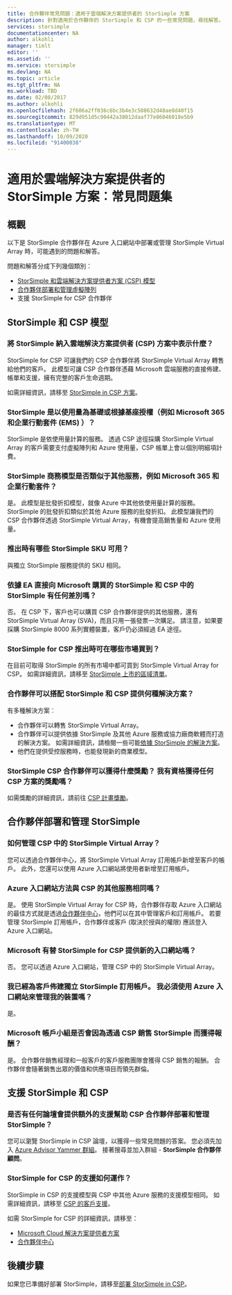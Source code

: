 ```yaml
---
title: 合作夥伴常見問題：適用于雲端解決方案提供者的 StorSimple 方案
description: 針對適用於合作夥伴的 StorSimple 和 CSP 的一些常見問題，尋找解答。
services: storsimple
documentationcenter: NA
author: alkohli
manager: timlt
editor: ''
ms.assetid: ''
ms.service: storsimple
ms.devlang: NA
ms.topic: article
ms.tgt_pltfrm: NA
ms.workload: TBD
ms.date: 02/08/2017
ms.author: alkohli
ms.openlocfilehash: 2f606a2ff036c6bc3b4e3c508632d48ae8d40f15
ms.sourcegitcommit: 829d951d5c90442a38012daaf77e86046018e5b9
ms.translationtype: MT
ms.contentlocale: zh-TW
ms.lasthandoff: 10/09/2020
ms.locfileid: "91400038"
---
```

# <a name="storsimple-for-cloud-solutions-provider-program-frequently-asked-questions"></a>適用於雲端解決方案提供者的 StorSimple 方案︰常見問題集


## <a name="overview"></a>概觀
以下是 StorSimple 合作夥伴在 Azure 入口網站中部署或管理 StorSimple Virtual Array 時，可能遇到的問題和解答。

問題和解答分成下列幾個類別：

 - [StorSimple 和雲端解決方案提供者方案 (CSP) 模型](#storsimple-and-csp-model)
 - [合作夥伴部署和管理虛擬陣列](#deploy-and-manage-storsimple-as-a-partner)
 - 支援 StorSimple for CSP 合作夥伴

## <a name="storsimple-and-csp-model"></a>StorSimple 和 CSP 模型

### <a name="what-does-it-mean-to-have-storsimple-as-a-part-of-the-cloud-solutions-provider-csp-program"></a>將 StorSimple 納入雲端解決方案提供者 (CSP) 方案中表示什麼？
 StorSimple for CSP 可讓我們的 CSP 合作夥伴將 StorSimple Virtual Array 轉售給他們的客戶。 此模型可讓 CSP 合作夥伴憑藉 Microsoft 雲端服務的直接佈建、帳單和支援，擁有完整的客戶生命週期。 

如需詳細資訊，請移至 [StorSimple in CSP 方案](https://www.microsoft.com/en-us/server-cloud/products/storsimple/)。 

### <a name="is-storsimple-a-usage-based-or-based-on-seat-licenses-like-microsoft-365-and-enterprise-mobility-suite-ems"></a>StorSimple 是以使用量為基礎或根據基座授權（例如 Microsoft 365 和企業行動套件 (EMS) ）？
StorSimple 是依使用量計算的服務。 透過 CSP 途徑採購 StorSimple Virtual Array 的客戶需要支付虛擬陣列和 Azure 使用量，CSP 帳單上會以個別明細項計費。 

### <a name="is-the-storsimple-business-model-similar-to-that-of-other-services-such-as-the-microsoft-365-and-the-enterprise-mobility-suite"></a>StorSimple 商務模型是否類似于其他服務，例如 Microsoft 365 和企業行動套件？ 
是。 此模型是批發折扣模型，就像 Azure 中其他依使用量計算的服務。 StorSimple 的批發折扣類似於其他 Azure 服務的批發折扣。 此模型讓我們的 CSP 合作夥伴透過 StorSimple Virtual Array，有機會提高銷售量和 Azure 使用量。  

### <a name="which-storsimple-skus-are-available-at-launch"></a>推出時有哪些 StorSimple SKU 可用？
與獨立 StorSimple 服務提供的 SKU 相同。 

### <a name="is-there-any-difference-between-the-storsimple-directly-purchased-from-microsoft-under-ea-and-storsimple-as-a-part-of-csp"></a>依據 EA 直接向 Microsoft 購買的 StorSimple 和 CSP 中的 StorSimple 有任何差別嗎？
否。 在 CSP 下，客戶也可以購買 CSP 合作夥伴提供的其他服務，還有 StorSimple Virtual Array (SVA)，而且只用一張發票一次購足。 請注意，如果要採購 StorSimple 8000 系列實體裝置，客戶仍必須經過 EA 途徑。 

### <a name="in-which-markets-is-storsimple-available-for-csp-at-launch"></a>StorSimple for CSP 推出時可在哪些市場買到？
在目前可取得 StorSimple 的所有市場中都可買到 StorSimple Virtual Array for CSP。 如需詳細資訊，請移至 [StorSimple 上市的區域清單](https://azure.microsoft.com/regions/services/)。

### <a name="what-kind-of-solutions-can-a-partner-deliver-with-storsimple-and-csp"></a>合作夥伴可以搭配 StorSimple 和 CSP 提供何種解決方案？ 
有多種解決方案︰

- 合作夥伴可以轉售 StorSimple Virtual Array。 
- 合作夥伴可以提供依據 StorSimple 及其他 Azure 服務或協力廠商軟體而打造的解決方案。 如需詳細資訊，請檢閱一些可能[依據 StorSimple 的解決方案](https://aka.ms/storsimple-build-solutions)。
- 他們在提供受控服務時，也能發現新的商業模型。

### <a name="what-are-the-incentives-available-for-storsimple-csp-partners-do-i-qualify-for-any-csp-program-incentives"></a>StorSimple CSP 合作夥伴可以獲得什麼獎勵？ 我有資格獲得任何 CSP 方案的獎勵嗎？
如需獎勵的詳細資訊，請前往 [CSP 計畫獎勵](https://partner.microsoft.com/cloud-solution-provider/program-details)。


## <a name="deploy-and-manage-storsimple-as-a-partner"></a>合作夥伴部署和管理 StorSimple

### <a name="how-can-i-administer-storsimple-virtual-array-in-csp"></a>如何管理 CSP 中的 StorSimple Virtual Array？ 
您可以透過合作夥伴中心，將 StorSimple Virtual Array 訂用帳戶新增至客戶的帳戶。 此外，您還可以使用 Azure 入口網站將使用者新增至訂用帳戶。

### <a name="is-the-azure-portal-approach-the-same-as-other-services-for-csp"></a>Azure 入口網站方法與 CSP 的其他服務相同嗎？ 
是。 使用 StorSimple Virtual Array for CSP 時，合作夥伴存取 Azure 入口網站的最佳方式就是透過[合作夥伴中心](https://partnercenter.microsoft.com/)，他們可以在其中管理客戶和訂用帳戶。 若要管理 StorSimple 訂用帳戶，合作夥伴或客戶 (取決於授與的權限) 應該登入 Azure 入口網站。 

### <a name="is-microsoft-shipping-a-new-portal-for-storsimple-for-csp"></a>Microsoft 有替 StorSimple for CSP 提供新的入口網站嗎？ 
否。 您可以透過 Azure 入口網站，管理 CSP 中的 StorSimple Virtual Array。

### <a name="i-have-provisioned-a-standalone-storsimple-subscription-for-my-customer-do-i-have-to-use-the-azure-portal-to-administer-my-device"></a>我已經為客戶佈建獨立 StorSimple 訂用帳戶。 我必須使用 Azure 入口網站來管理我的裝置嗎？ 
是。 

### <a name="is-the-microsoft-account-team-compensated-as-a-result-of-sales-of-storsimple-through-csp"></a>Microsoft 帳戶小組是否會因為透過 CSP 銷售 StorSimple 而獲得報酬？
是。 合作夥伴銷售經理和一般客戶的客戶服務團隊會獲得 CSP 銷售的報酬。 合作夥伴會隨著銷售出眾的價值和供應項目而領先群倫。

## <a name="support-for-storsimple-and-csp"></a>支援 StorSimple 和 CSP

### <a name="are-there-any-forums-to-get-additional-support-for-csp-partners-to-deploy-and-manage-storsimple"></a>是否有任何論壇會提供額外的支援幫助 CSP 合作夥伴部署和管理 StorSimple？
您可以瀏覽 StorSimple in CSP 論壇，以獲得一些常見問題的答案。 您必須先加入 [Azure Advisor Yammer 群組](https://www.yammer.com/azureadvisors)。 接著搜尋並加入群組 - **StorSimple 合作夥伴顧問**。

### <a name="how-does-the-support-work-for-storsimple-for-csp"></a>StorSimple for CSP 的支援如何運作？ 
StorSimple in CSP 的支援模型與 CSP 中其他 Azure 服務的支援模型相同。 如需詳細資訊，請移至 [CSP 的客戶支援](/partner-center/csp-overview)。

如需 StorSimple for CSP 的詳細資訊，請移至：

- [Microsoft Cloud 解決方案提供者方案](https://partner.microsoft.com/Membership)
- [合作夥伴中心](https://partnercenter.microsoft.com/) 


## <a name="next-steps"></a>後續步驟
如果您已準備好部署 StorSimple，請移至[部署 StorSimple in CSP](storsimple-partner-csp-deploy.md)。
